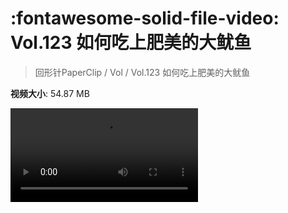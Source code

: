 # :fontawesome-solid-file-video: Vol.123 如何吃上肥美的大鱿鱼

> 回形针PaperClip / Vol / Vol.123 如何吃上肥美的大鱿鱼

**视频大小**: 54.87 MB

<div class="video"><video src="https://file.hsyhx.top/archive/PaperClip/Vol/123.mp4" controls preload>🤔 您的浏览器不支持 video 标签</video></div>